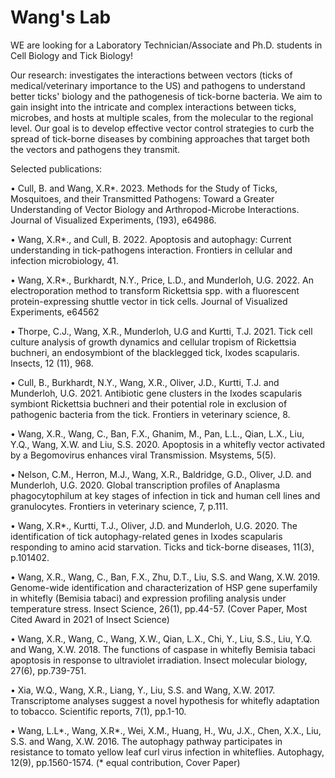 # Wang's Lab

WE are looking for a Laboratory Technician/Associate and Ph.D. students in Cell Biology and Tick Biology!

Our research: investigates the interactions between vectors (ticks of medical/veterinary importance to the US) and pathogens to understand better ticks' biology and the pathogenesis of tick-borne bacteria. We aim to gain insight into the intricate and complex interactions between ticks, microbes, and hosts at multiple scales, from the molecular to the regional level. Our goal is to develop effective vector control strategies to curb the spread of tick-borne diseases by combining approaches that target both the vectors and pathogens they transmit.

Selected publications:

•	Cull, B. and Wang, X.R*. 2023.  Methods for the Study of Ticks, Mosquitoes, and their Transmitted Pathogens: Toward a Greater Understanding of Vector Biology and Arthropod-Microbe Interactions. Journal of Visualized Experiments, (193), e64986. 

•	Wang, X.R*., and Cull, B. 2022. Apoptosis and autophagy: Current understanding in tick-pathogens interaction. Frontiers in cellular and infection microbiology, 41. 

•	Wang, X.R*., Burkhardt, N.Y., Price, L.D., and Munderloh, U.G. 2022. An electroporation method to transform Rickettsia spp. with a fluorescent protein-expressing shuttle vector in tick cells. Journal of Visualized Experiments, e64562 

•	Thorpe, C.J., Wang, X.R., Munderloh, U.G and Kurtti, T.J. 2021. Tick cell culture analysis of growth dynamics and cellular tropism of Rickettsia buchneri, an endosymbiont of the blacklegged tick, Ixodes scapularis. Insects, 12 (11), 968. 

•	Cull, B., Burkhardt, N.Y., Wang, X.R., Oliver, J.D., Kurtti, T.J. and Munderloh, U.G. 2021. Antibiotic gene clusters in the Ixodes scapularis symbiont Rickettsia buchneri and their potential role in exclusion of pathogenic bacteria from the tick. Frontiers in veterinary science, 8. 

•	Wang, X.R., Wang, C., Ban, F.X., Ghanim, M., Pan, L.L., Qian, L.X., Liu, Y.Q., Wang, X.W. and Liu, S.S. 2020. Apoptosis in a whitefly vector activated by a Begomovirus enhances viral Transmission. Msystems, 5(5). 

•	Nelson, C.M., Herron, M.J., Wang, X.R., Baldridge, G.D., Oliver, J.D. and Munderloh, U.G. 2020. Global transcription profiles of Anaplasma phagocytophilum at key stages of infection in tick and human cell lines and granulocytes. Frontiers in veterinary science, 7, p.111. 

•	Wang, X.R*., Kurtti, T.J., Oliver, J.D. and Munderloh, U.G. 2020. The identification of tick autophagy-related genes in Ixodes scapularis responding to amino acid starvation. Ticks and tick-borne diseases, 11(3), p.101402.

•	Wang, X.R., Wang, C., Ban, F.X., Zhu, D.T., Liu, S.S. and Wang, X.W. 2019. Genome-wide identification and characterization of HSP gene superfamily in whitefly (Bemisia tabaci) and expression profiling analysis under temperature stress. Insect Science, 26(1), pp.44-57. (Cover Paper, Most Cited Award in 2021 of Insect Science)

•	Wang, X.R., Wang, C., Wang, X.W., Qian, L.X., Chi, Y., Liu, S.S., Liu, Y.Q. and Wang, X.W. 2018. The functions of caspase in whitefly Bemisia tabaci apoptosis in response to ultraviolet irradiation. Insect molecular biology, 27(6), pp.739-751. 

•	Xia, W.Q., Wang, X.R., Liang, Y., Liu, S.S. and Wang, X.W. 2017. Transcriptome analyses suggest a novel hypothesis for whitefly adaptation to tobacco. Scientific reports, 7(1), pp.1-10. 

•	Wang, L.L*., Wang, X.R*., Wei, X.M., Huang, H., Wu, J.X., Chen, X.X., Liu, S.S. and Wang, X.W. 2016. The autophagy pathway participates in resistance to tomato yellow leaf curl virus infection in whiteflies. Autophagy, 12(9), pp.1560-1574. (* equal contribution, Cover Paper)

